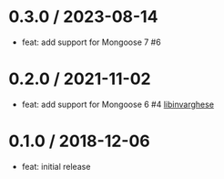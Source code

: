 0.3.0 / 2023-08-14
==================
 * feat: add support for Mongoose 7 #6

0.2.0 / 2021-11-02
==================
 * feat: add support for Mongoose 6 #4 [libinvarghese](https://github.com/libinvarghese)

0.1.0 / 2018-12-06
==================
 * feat: initial release
